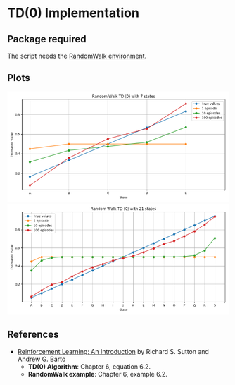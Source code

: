 # TD(0) Implementation

## Package required
The script needs the [RandomWalk environment](../../environments/gym-random-walk).

## Plots
![Seven States](img/SevenStates.png)
![TwentyOne States](img/TwentyOneStates.png)

## References
- [Reinforcement Learning: An Introduction](http://incompleteideas.net/book/RLbook2018.pdf)
by Richard S. Sutton and Andrew G. Barto
  - **TD(0) Algorithm**: Chapter 6, equation 6.2.
  - **RandomWalk example**: Chapter 6, example 6.2.
